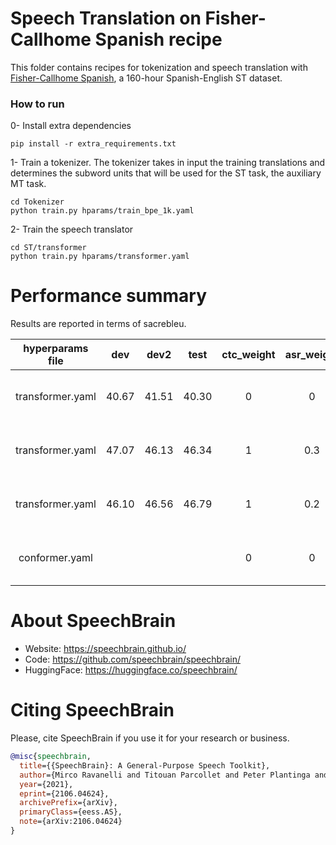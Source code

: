# Speech Translation on Fisher-Callhome Spanish recipe
This folder contains recipes for tokenization and speech translation with [Fisher-Callhome Spanish](https://catalog.ldc.upenn.edu/LDC2014T23), a 160-hour Spanish-English ST dataset.

### How to run
0- Install extra dependencies
```
pip install -r extra_requirements.txt
```

1- Train a tokenizer. The tokenizer takes in input the training translations and determines the subword units that will be used for the ST task, the auxiliary MT task.

```
cd Tokenizer
python train.py hparams/train_bpe_1k.yaml
```

2- Train the speech translator
```
cd ST/transformer
python train.py hparams/transformer.yaml
```

# Performance summary
Results are reported in terms of sacrebleu.

| hyperparams file | dev   | dev2   | test   | ctc_weight | asr_weight | mt_weight | GPUs               |
|:----------------:|:-----:| :-----:| :-----:| :--------: | :--------: | :-------: | :----------------: |
| transformer.yaml | 40.67 | 41.51  | 40.30  | 0          | 0          | 0         | 2xRTX 2080 Ti 11GB |
| transformer.yaml | 47.07 | 46.13  | 46.34  | 1          | 0.3        | 0         | 2xRTX 2080 Ti 11GB |
| transformer.yaml | 46.10 | 46.56  | 46.79  | 1          | 0.2        | 0.2       | 2xRTX 2080 Ti 11GB |
| conformer.yaml   |       |        |        | 0          | 0          | 0         | 2xRTX 2080 Ti 11GB |

# **About SpeechBrain**
- Website: https://speechbrain.github.io/
- Code: https://github.com/speechbrain/speechbrain/
- HuggingFace: https://huggingface.co/speechbrain/


# **Citing SpeechBrain**
Please, cite SpeechBrain if you use it for your research or business.

```bibtex
@misc{speechbrain,
  title={{SpeechBrain}: A General-Purpose Speech Toolkit},
  author={Mirco Ravanelli and Titouan Parcollet and Peter Plantinga and Aku Rouhe and Samuele Cornell and Loren Lugosch and Cem Subakan and Nauman Dawalatabad and Abdelwahab Heba and Jianyuan Zhong and Ju-Chieh Chou and Sung-Lin Yeh and Szu-Wei Fu and Chien-Feng Liao and Elena Rastorgueva and François Grondin and William Aris and Hwidong Na and Yan Gao and Renato De Mori and Yoshua Bengio},
  year={2021},
  eprint={2106.04624},
  archivePrefix={arXiv},
  primaryClass={eess.AS},
  note={arXiv:2106.04624}
}
```